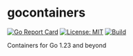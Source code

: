 # gocontainers

[![Go Report Card](https://goreportcard.com/badge/github.com/linhns/gocontainers)](https://goreportcard.com/report/github.com/linhns/gocontainers)
[![License: MIT](https://img.shields.io/badge/License-MIT-yellow.svg)](https://opensource.org/licenses/MIT)
[![Build](https://github.com/linhns/gocontainers/actions/workflows/go.yml/badge.svg)](https://github.com/linhns/gocontainers/actions/workflows/go.yml)

Containers for Go 1.23 and beyond
